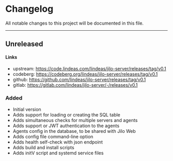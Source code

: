 # Changelog

All notable changes to this project will be documented in this file.

---

## Unreleased

#### Links
- upstream: https://code.lindeas.com/lindeas/jilo-server/releases/tag/v0.1
- codeberg: https://codeberg.org/lindeas/jilo-server/releases/tag/v0.1
- github: https://github.com/lindeas/jilo-server/releases/tag/v0.1
- gitlab: https://gitlab.com/lindeas/jilo-server/-/releases/v0.1

### Added
- Initial version
- Adds support for loading or creating the SQL table
- Adds simultaneous checks for multiple servers and agents
- Adds support or JWT authentication to the agents
- Agents config in the database, to be shared with Jilo Web
- Adds config file command-line option
- Adds health self-check with json endpoint
- Adds build and install scripts
- Adds initV script and systemd service files
